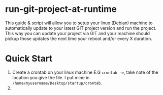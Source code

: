 # run-git-project-at-runtime  
This guide & script will allow you to setup your linux (Debian) machine to automatically update to your latest GIT project version and run the project.    
This way you can update your project via GIT and your machine should pickup those updates the next time your reboot and/or every X duration.   




# Quick Start   
1) Create a crontab on your linux machine E.G `crontab -e`, take note of the location you give the file. I put mine in `/home/myusername/Desktop/startup/crontab`.  
2) 
